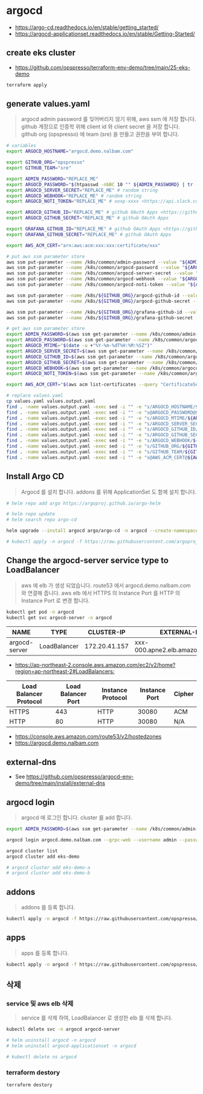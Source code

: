 # argocd

* <https://argo-cd.readthedocs.io/en/stable/getting_started/>
* <https://argocd-applicationset.readthedocs.io/en/stable/Getting-Started/>

## create eks cluster

* <https://github.com/opspresso/terraform-env-demo/tree/main/25-eks-demo>

```bash
terraform apply
```

## generate values.yaml

> argocd admin password 를 잊어버리지 않기 위해, aws ssm 에 저장 합니다.
> github 계정으로 인증학 위해 client id 와 client secret 을 저장 합니다.
> github org (opspresso) 에 team (sre) 을 만들고 권한을 부여 합니다.

```bash
# variables
export ARGOCD_HOSTNAME="argocd.demo.nalbam.com"

export GITHUB_ORG="opspresso"
export GITHUB_TEAM="sre"

export ADMIN_PASSWORD="REPLACE_ME"
export ARGOCD_PASSWORD="$(htpasswd -nbBC 10 "" ${ADMIN_PASSWORD} | tr -d ':\n' | sed 's/$2y/$2a/')"
export ARGOCD_SERVER_SECRET="REPLACE_ME" # random string
export ARGOCD_WEBHOOK="REPLACE_ME" # random string
export ARGOCD_NOTI_TOKEN="REPLACE_ME" # xoxp-xxxx <https://api.slack.com/apps>

export ARGOCD_GITHUB_ID="REPLACE_ME" # github OAuth Apps <https://github.com/organizations/opspresso/settings/applications>
export ARGOCD_GITHUB_SECRET="REPLACE_ME" # github OAuth Apps

export GRAFANA_GITHUB_ID="REPLACE_ME" # github OAuth Apps <https://github.com/organizations/opspresso/settings/applications>
export GRAFANA_GITHUB_SECRET="REPLACE_ME" # github OAuth Apps

export AWS_ACM_CERT="arn:aws:acm:xxx:xxx:certificate/xxx"

# put aws ssm parameter store
aws ssm put-parameter --name /k8s/common/admin-password --value "${ADMIN_PASSWORD}" --type SecureString --overwrite | jq .
aws ssm put-parameter --name /k8s/common/argocd-password --value "${ARGOCD_PASSWORD}" --type SecureString --overwrite | jq .
aws ssm put-parameter --name /k8s/common/argocd-server-secret --value "${ARGOCD_SERVER_SECRET}" --type SecureString --overwrite | jq .
aws ssm put-parameter --name /k8s/common/argocd-webhook --value "${ARGOCD_WEBHOOK}" --type SecureString --overwrite | jq .
aws ssm put-parameter --name /k8s/common/argocd-noti-token --value "${ARGOCD_NOTI_TOKEN}" --type SecureString --overwrite | jq .

aws ssm put-parameter --name /k8s/${GITHUB_ORG}/argocd-github-id --value "${ARGOCD_GITHUB_ID}" --type SecureString --overwrite | jq .
aws ssm put-parameter --name /k8s/${GITHUB_ORG}/argocd-github-secret --value "${ARGOCD_GITHUB_SECRET}" --type SecureString --overwrite | jq .

aws ssm put-parameter --name /k8s/${GITHUB_ORG}/grafana-github-id --value "${GRAFANA_GITHUB_ID}" --type SecureString --overwrite | jq .
aws ssm put-parameter --name /k8s/${GITHUB_ORG}/grafana-github-secret --value "${GRAFANA_GITHUB_SECRET}" --type SecureString --overwrite | jq .

# get aws ssm parameter store
export ADMIN_PASSWORD=$(aws ssm get-parameter --name /k8s/common/admin-password --with-decryption | jq .Parameter.Value -r)
export ARGOCD_PASSWORD=$(aws ssm get-parameter --name /k8s/common/argocd-password --with-decryption | jq .Parameter.Value -r)
export ARGOCD_MTIME="$(date -u +"%Y-%m-%dT%H:%M:%SZ")"
export ARGOCD_SERVER_SECRET=$(aws ssm get-parameter --name /k8s/common/argocd-server-secret --with-decryption | jq .Parameter.Value -r)
export ARGOCD_GITHUB_ID=$(aws ssm get-parameter --name /k8s/common/argocd-github-id --with-decryption | jq .Parameter.Value -r)
export ARGOCD_GITHUB_SECRET=$(aws ssm get-parameter --name /k8s/common/argocd-github-secret --with-decryption | jq .Parameter.Value -r)
export ARGOCD_WEBHOOK=$(aws ssm get-parameter --name /k8s/common/argocd-webhook --with-decryption | jq .Parameter.Value -r)
export ARGOCD_NOTI_TOKEN=$(aws ssm get-parameter --name /k8s/common/argocd-noti-token --with-decryption | jq .Parameter.Value -r)

export AWS_ACM_CERT="$(aws acm list-certificates --query "CertificateSummaryList[].{CertificateArn:CertificateArn,DomainName:DomainName}[?contains(DomainName,'${ARGOCD_HOSTNAME}')] | [0].CertificateArn" | jq . -r)"

# replace values.yaml
cp values.yaml values.output.yaml
find . -name values.output.yaml -exec sed -i "" -e "s/ARGOCD_HOSTNAME/${ARGOCD_HOSTNAME}/g" {} \;
find . -name values.output.yaml -exec sed -i "" -e "s@ARGOCD_PASSWORD@${ARGOCD_PASSWORD}@g" {} \;
find . -name values.output.yaml -exec sed -i "" -e "s/ARGOCD_MTIME/${ARGOCD_MTIME}/g" {} \;
find . -name values.output.yaml -exec sed -i "" -e "s/ARGOCD_SERVER_SECRET/${ARGOCD_SERVER_SECRET}/g" {} \;
find . -name values.output.yaml -exec sed -i "" -e "s/ARGOCD_GITHUB_ID/${ARGOCD_GITHUB_ID}/g" {} \;
find . -name values.output.yaml -exec sed -i "" -e "s/ARGOCD_GITHUB_SECRET/${ARGOCD_GITHUB_SECRET}/g" {} \;
find . -name values.output.yaml -exec sed -i "" -e "s/ARGOCD_WEBHOOK/${ARGOCD_WEBHOOK}/g" {} \;
find . -name values.output.yaml -exec sed -i "" -e "s/GITHUB_ORG/${GITHUB_ORG}/g" {} \;
find . -name values.output.yaml -exec sed -i "" -e "s/GITHUB_TEAM/${GITHUB_TEAM}/g" {} \;
find . -name values.output.yaml -exec sed -i "" -e "s@AWS_ACM_CERT@${AWS_ACM_CERT}@g" {} \;
```

## Install Argo CD

> Argocd 를 설치 합니다.
> addons 를 위해 ApplicationSet 도 함께 설치 합니다.

```bash
# helm repo add argo https://argoproj.github.io/argo-helm

# helm repo update
# helm search repo argo-cd

helm upgrade --install argocd argo/argo-cd -n argocd --create-namespace -f values.output.yaml

# kubectl apply -n argocd -f https://raw.githubusercontent.com/argoproj/argo-cd/stable/manifests/install.yaml
```

## Change the argocd-server service type to LoadBalancer

> aws 에 elb 가 생성 되었습니다. route53 에서 argocd.demo.nalbam.com 와 연결해 줍니다.
> aws elb 에서 HTTPS 의 Instance Port 를 HTTP 의 Instance Port 로 변경 합니다.

```bash
kubectl get pod -n argocd
kubectl get svc argocd-server -n argocd
```

NAME          | TYPE         | CLUSTER-IP    | EXTERNAL-IP                     | PORT(S)                    | AGE
------------- | ------------ | ------------- | ------------------------------- | -------------------------- | ---
argocd-server | LoadBalancer | 172.20.41.157 | xxx-000.apne2.elb.amazonaws.com | 80:30080/TCP,443:30443/TCP | 64m

* <https://ap-northeast-2.console.aws.amazon.com/ec2/v2/home?region=ap-northeast-2#LoadBalancers:>

Load Balancer Protocol | Load Balancer Port | Instance Protocol | Instance Port | Cipher
---------------------- | ------------------ | ----------------- | ------------- | ------
HTTPS                  | 443                | HTTP              | 30080         | ACM
HTTP                   | 80                 | HTTP              | 30080         | N/A

* <https://console.aws.amazon.com/route53/v2/hostedzones>
* <https://argocd.demo.nalbam.com>

## external-dns

* See <https://github.com/opspresso/argocd-env-demo/tree/main/install/external-dns>

## argocd login

> argocd 에 로그인 합니다.
> cluster 를 add 합니다.

```bash
export ADMIN_PASSWORD=$(aws ssm get-parameter --name /k8s/common/admin-password --with-decryption | jq .Parameter.Value -r)

argocd login argocd.demo.nalbam.com --grpc-web --username admin --password $ADMIN_PASSWORD

argocd cluster list
argocd cluster add eks-demo

# argocd cluster add eks-demo-a
# argocd cluster add eks-demo-b
```

## addons

> addons 를 등록 합니다.

```bash
kubectl apply -n argocd -f https://raw.githubusercontent.com/opspresso/argocd-env-demo/main/addons.yaml
```

## apps

> apps 를 등록 합니다.

```bash
kubectl apply -n argocd -f https://raw.githubusercontent.com/opspresso/argocd-env-demo/main/apps.yaml
```

## 삭제

### service 및 aws elb 삭제

> service 를 삭제 하여, LoadBalancer 로 생성한 elb 를 삭제 합니다.

```bash
kubectl delete svc -n argocd argocd-server

# helm uninstall argocd -n argocd
# helm uninstall argocd-applicationset -n argocd

# kubectl delete ns argocd
```

### terraform destory

```bash
terraform destory
```
